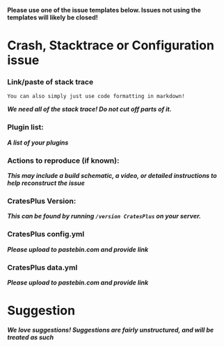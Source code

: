 **Please use one of the issue templates below. Issues not using the templates will likely be closed!**

# Crash, Stacktrace or Configuration issue

### Link/paste of stack trace

    You can also simply just use code formatting in markdown!
___We need all of the stack trace! Do not cut off parts of it.___

### Plugin list:
___A list of your plugins___

### Actions to reproduce (if known):
___This may include a build schematic, a video, or detailed instructions to help reconstruct the issue___

### CratesPlus Version:
___This can be found by running `/version CratesPlus` on your server.___

### CratesPlus config.yml
___Please upload to pastebin.com and provide link___

### CratesPlus data.yml
___Please upload to pastebin.com and provide link___

# Suggestion

___We love suggestions! Suggestions are fairly unstructured, and will be treated as such___